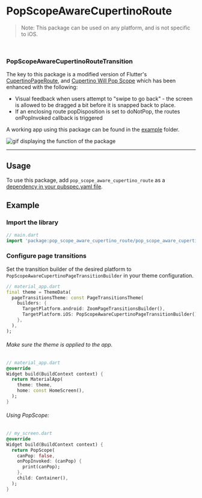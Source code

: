 # PopScopeAwareCupertinoRoute

> Note: This package can be used on any platform, and is not specific to iOS.

<br />

### PopScopeAwareCupertinoRouteTransition

The key to this package is a modified version of
Flutter's [CupertinoPageRoute](https://api.flutter.dev/flutter/cupertino/CupertinoPageRoute-class.html),
and [Cupertino Will Pop Scope](https://pub.dev/packages/cupertino_will_pop_scope) which has been
enhanced with the following:

- Visual feedback when users attempt to "swipe to go back" - the screen is allowed to be dragged a bit before it is
  snapped back to place.
- If an enclosing route popDisposition is set to doNotPop, the routes onPopInvoked callback is triggered


A working app using this package can be found in the [example](example/lib/main.dart) folder.

![gif displaying the function of the package](https://s13.gifyu.com/images/Sj8FE.gif)


-------

## Usage

To use this package, add `pop_scope_aware_cupertino_route` as
a [dependency in your pubspec.yaml file](https://flutter.io/using-packages/).

## Example

### Import the library

``` dart
// main.dart
import 'package:pop_scope_aware_cupertino_route/pop_scope_aware_cupertino_route.dart';
```

### Configure page transitions

Set the transition builder of the desired platform to `PopScopeAwareCupertinoPageTransitionBuilder` in your theme
configuration.

```dart
// material_app.dart
final theme = ThemeData(
  pageTransitionsTheme: const PageTransitionsTheme(
    builders: {
      TargetPlatform.android: ZoomPageTransitionsBuilder(),
      TargetPlatform.iOS: PopScopeAwareCupertinoPageTransitionBuilder(),
    },
  ),
);

```

###### Make sure the theme is applied to the app.

```dart
// material_app.dart
@override
Widget build(BuildContext context) {
  return MaterialApp(
    theme: theme,
    home: const HomeScreen(),
  );
}
```

###### Using PopScope:

```dart
// my_screen.dart
@override
Widget build(BuildContext context) {
  return PopScope(
    canPop: false,
    onPopInvoked: (canPop) {
      print(canPop);
    },
    child: Container(),
  );
}
```
